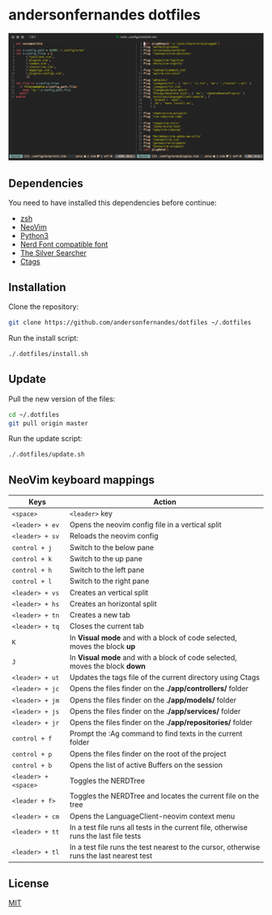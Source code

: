# andersonfernandes dotfiles

![NeoVim config sample](/look.png)

## Dependencies
You need to have installed this dependencies before continue:

- [zsh](https://github.com/robbyrussell/oh-my-zsh/wiki/Installing-ZSH)
- [NeoVim](https://github.com/neovim/neovim/wiki/Installing-Neovim)
- [Python3](https://www.python.org/downloads/)
- [Nerd Font compatible font](https://github.com/ryanoasis/nerd-fonts#font-installation)
- [The Silver Searcher](https://github.com/ggreer/the_silver_searcher#installing)
- [Ctags](https://github.com/universal-ctags/ctags)

## Installation

Clone the repository:

```bash
git clone https://github.com/andersonfernandes/dotfiles ~/.dotfiles
```

Run the install script:

```bash
./.dotfiles/install.sh
```

## Update

Pull the new version of the files:

```bash
cd ~/.dotfiles
git pull origin master
```

Run the update script:

```bash
./.dotfiles/update.sh
```

## NeoVim keyboard mappings

| Keys                 | Action                                                                                   |
|----------------------|------------------------------------------------------------------------------------------|
| `<space>`            | `<leader>` key                                                                           |
| `<leader> + ev`      | Opens the neovim config file in a vertical split                                         |
| `<leader> + sv`      | Reloads the neovim config                                                                |
| `control + j`        | Switch to the below pane                                                                 |
| `control + k`        | Switch to the up pane                                                                    |
| `control + h`        | Switch to the left pane                                                                  |
| `control + l`        | Switch to the right pane                                                                 |
| `<leader> + vs`      | Creates an vertical split                                                                |
| `<leader> + hs`      | Creates an horizontal split                                                              |
| `<leader> + tn`      | Creates a new tab                                                                        |
| `<leader> + tq`      | Closes the current tab                                                                   |
| `K`                  | In **Visual mode** and with a block of code selected, moves the block **up**             |
| `J`                  | In **Visual mode** and with a block of code selected, moves the block **down**           |
| `<leader> + ut`      | Updates the tags file of the current directory using Ctags                               |
| `<leader> + jc`      | Opens the files finder on the **./app/controllers/** folder                              |
| `<leader> + jm`      | Opens the files finder on the **./app/models/** folder                                   |
| `<leader> + js`      | Opens the files finder on the **./app/services/** folder                                 |
| `<leader> + jr`      | Opens the files finder on the **./app/repositories/** folder                             |
| `control + f`        | Prompt the :Ag command to find texts in the current folder                               |
| `control + p`        | Opens the files finder on the root of the project                                        |
| `control + b`        | Opens the list of active Buffers on the session                                          |
| `<leader> + <space>` | Toggles the NERDTree                                                                     |
| `<leader + f>`       | Toggles the NERDTree and locates the current file on the tree                            |
| `<leader> + cm`      | Opens the LanguageClient-neovim context menu                                             |
| `<leader> + tt`      | In a test file runs all tests in the current file, otherwise runs the last file tests    |
| `<leader> + tl`      | In a test file runs the test nearest to the cursor, otherwise runs the last nearest test |

## License
[MIT](https://choosealicense.com/licenses/mit/)
